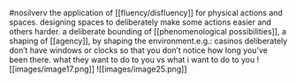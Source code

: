 #nosilverv 
the application of [[fluency/disfluency]] for physical actions and spaces. designing spaces to deliberately make some actions easier and others harder. a deliberate bounding of [[phenomenological possibilities]], a shaping of [[agency]], by shaping the environment.e.g.: casinos deliberately don’t have windows or clocks so that you don’t notice how long you’ve been there.
what they want to do to you vs what i want to do to you 
![[images/image17.png]]
![[images/image25.png]]
